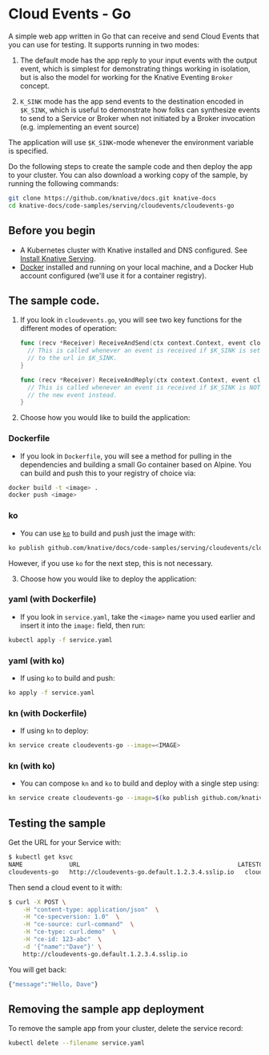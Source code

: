 # Cloud Events - Go

A simple web app written in Go that can receive and send Cloud Events that you
can use for testing. It supports running in two modes:

1. The default mode has the app reply to your input events with the output
   event, which is simplest for demonstrating things working in isolation, but
   is also the model for working for the Knative Eventing `Broker` concept.

2. `K_SINK` mode has the app send events to the destination encoded in
   `$K_SINK`, which is useful to demonstrate how folks can synthesize events to
   send to a Service or Broker when not initiated by a Broker invocation (e.g.
   implementing an event source)

The application will use `$K_SINK`-mode whenever the environment variable is
specified.

Do the following steps to create the sample code and then deploy the app to your
cluster. You can also download a working copy of the sample, by running the
following commands:

```bash
git clone https://github.com/knative/docs.git knative-docs
cd knative-docs/code-samples/serving/cloudevents/cloudevents-go
```

## Before you begin

- A Kubernetes cluster with Knative installed and DNS configured. See
  [Install Knative Serving](https://knative.dev/docs/install/serving/install-serving-with-yaml).
- [Docker](https://www.docker.com) installed and running on your local machine,
  and a Docker Hub account configured (we'll use it for a container registry).

## The sample code.

1. If you look in `cloudevents.go`, you will see two key functions for the different modes of operation:

   ```go
   func (recv *Receiver) ReceiveAndSend(ctx context.Context, event cloudevents.Event) cloudevents.Result {
     // This is called whenever an event is received if $K_SINK is set, and sends a new event
     // to the url in $K_SINK.
   }

   func (recv *Receiver) ReceiveAndReply(ctx context.Context, event cloudevents.Event)  (*cloudevents.Event, cloudevents.Result) {
     // This is called whenever an event is received if $K_SINK is NOT set, and it replies with
     // the new event instead.
   }
   ```

2. Choose how you would like to build the application:

 ### Dockerfile

 * If you look in `Dockerfile`, you will see a method for pulling in the dependencies and building a small Go container based on Alpine. You can build and push this to your registry of choice via:
```bash
docker build -t <image> .
docker push <image>
```

 ### ko

 * You can use [`ko`](https://github.com/google/ko) to build and push just the image with:
```bash
ko publish github.com/knative/docs/code-samples/serving/cloudevents/cloudevents-go
```
 However, if you use `ko` for the next step, this is not necessary.


3. Choose how you would like to deploy the application:

 ### yaml (with Dockerfile)
 * If you look in `service.yaml`, take the `<image>` name you used earlier and insert it into the `image:` field, then run:
```bash
kubectl apply -f service.yaml
```

 ### yaml (with ko)
 * If using `ko` to build and push:
```bash
ko apply -f service.yaml
```

 ### kn (with Dockerfile)
 * If using `kn` to deploy:
```bash
kn service create cloudevents-go --image=<IMAGE>
```

 ### kn (with ko)
 * You can compose `kn` and `ko` to build and deploy with a single step using:
```bash
kn service create cloudevents-go --image=$(ko publish github.com/knative/docs/code-samples/serving/cloudevents/cloudevents-go)
```

## Testing the sample

Get the URL for your Service with:

```bash
$ kubectl get ksvc
NAME             URL                                            LATESTCREATED          LATESTREADY            READY   REASON
cloudevents-go   http://cloudevents-go.default.1.2.3.4.sslip.io   cloudevents-go-ss5pj   cloudevents-go-ss5pj   True
```

Then send a cloud event to it with:

```bash
$ curl -X POST \
    -H "content-type: application/json"  \
    -H "ce-specversion: 1.0"  \
    -H "ce-source: curl-command"  \
    -H "ce-type: curl.demo"  \
    -H "ce-id: 123-abc"  \
    -d '{"name":"Dave"}' \
    http://cloudevents-go.default.1.2.3.4.sslip.io
```

You will get back:

```bash
{"message":"Hello, Dave"}
```

## Removing the sample app deployment

To remove the sample app from your cluster, delete the service record:

```bash
kubectl delete --filename service.yaml
```
